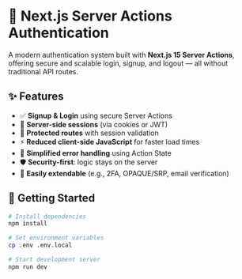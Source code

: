 # 🔐 Next.js Server Actions Authentication

A modern authentication system built with **Next.js 15 Server Actions**, offering secure and scalable login, signup, and logout — all without traditional API routes.


## ✨ Features

- ✅ **Signup & Login** using secure Server Actions
- 🔐 **Server-side sessions** (via cookies or JWT)
- 🧠 **Protected routes** with session validation
- ⚡ **Reduced client-side JavaScript** for faster load times
- 💬 **Simplified error handling** using Action State
- 🛡️ **Security-first**: logic stays on the server
- 🧩 **Easily extendable** (e.g., 2FA, OPAQUE/SRP, email verification)



## 🚀 Getting Started

```bash
# Install dependencies
npm install

# Set environment variables
cp .env .env.local

# Start development server
npm run dev
```

